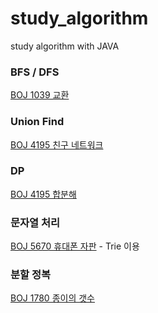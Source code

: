 # study_algorithm
study algorithm with JAVA


### BFS / DFS

[BOJ 1039 교환](./src/boj/n1039)


### Union Find

[BOJ 4195 친구 네트워크](./src/boj/n4195)

### DP

[BOJ 4195 합분해](./src/boj/n2225)

### 문자열 처리

[BOJ 5670 휴대폰 자판](./src/boj/n5670) - Trie 이용

### 분할 정복

[BOJ 1780 종이의 갯수](./src/boj/n1780)
